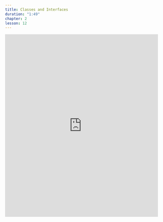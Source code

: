 ```yaml
---
title: Classes and Interfaces
duration: "1:49"
chapter: 2
lesson: 12
---
```


<iframe width="100%" height="600" src="https://www.youtube.com/embed/LWxvtiJ3Cms" title="YouTube video player" frameborder="0" allow="accelerometer; autoplay; clipboard-write; encrypted-media; gyroscope; picture-in-picture; web-share" allowfullscreen></iframe>